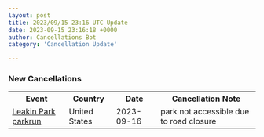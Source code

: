 ```yaml
---
layout: post
title: 2023/09/15 23:16 UTC Update
date: 2023-09-15 23:16:18 +0000
author: Cancellations Bot
category: 'Cancellation Update'

---
```


<h3>New Cancellations</h3>
<div class='hscrollable'>
<table style='width: 100%'>
    <tr>
        <th>Event</th>
        <th>Country</th>
        <th>Date</th>
        <th>Cancellation Note</th>
    </tr>
    <tr>
        <td><a href="https://www.parkrun.us/leakinpark">Leakin Park parkrun</a></td>
        <td>United States</td>
        <td>2023-09-16</td>
        <td>park not accessible due to road closure</td>
    </tr>
</table>
</div>
